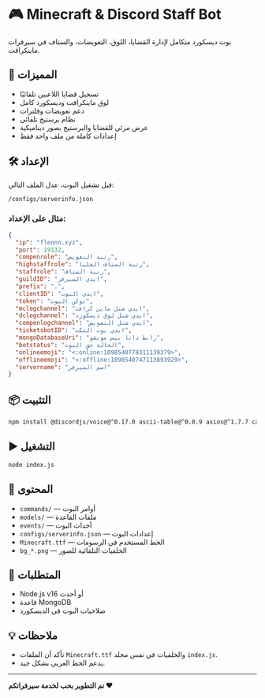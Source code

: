 
# 🎮 Minecraft & Discord Staff Bot

بوت ديسكورد متكامل لإدارة القضايا، اللوق، التعويضات، والستاف في سيرفرات ماينكرافت.

## 🚀 المميزات

- تسجيل قضايا اللاعبين تلقائيًا
- لوق ماينكرافت وديسكورد كامل
- دعم تعويضات وفلترات
- نظام برستيج تلقائي
- عرض مرئي للقضايا والبرستيج بصور ديناميكية
- إعدادات كاملة من ملف واحد فقط

## 🛠️ الإعداد

قبل تشغيل البوت، عدل الملف التالي:

```
/configs/serverinfo.json
```

### مثال على الإعداد:

```json
{
  "ip": "flennn.xyz",
  "port": 19132,
  "compenrole": "رتبة التعويض",
  "highstaffrole": "رتبة الستاف العليا",
  "staffrole": "رتبة الستاف",
  "guildID": "ايدي السيرفر",
  "prefix": ".",
  "clientID": "ايدي البوت",
  "token": "توكن البوت",
  "mclogchannel": "ايدي شنل ماين كرافت",
  "dclogchannel": "ايدي شنل لوق ديسكورد",
  "compenlogchannel": "ايدي شنل التعويض",
  "ticketsbotID": "ايدي بوت التكت",
  "mongoDatabaseUri": "رابط داتا بيس مونقو",
  "botstatus": "الحالة حق البوت",
  "onlineemoji": "<:online:1098540778311139379>",
  "offlineemoji": "<:offline:1098540747113893929>",
  "servername": "اسم السيرفر"
}
```

## 📦 التثبيت

```bash
npm install @discordjs/voice@^0.17.0 ascii-table@^0.0.9 axios@^1.7.7 canvas@^2.11.2 chalk@^2.4.2 discord.js@^14.16.2 mongoose@^8.6.2 ms@^2.1.3
```

## ▶️ التشغيل

```bash
node index.js
```

## 📁 المحتوى

- `commands/` — أوامر البوت
- `models/` — ملفات القاعدة
- `events/` — أحداث البوت
- `configs/serverinfo.json` — إعدادات البوت
- `Minecraft.ttf` — الخط المستخدم في الرسومات
- `bg_*.png` — الخلفيات التلقائية للصور

## 📌 المتطلبات

- Node.js v16 أو أحدث
- قاعدة MongoDB
- صلاحيات البوت في الديسكورد

## 💡 ملاحظات

- تأكد أن الملفات `Minecraft.ttf` والخلفيات في نفس مجلد `index.js`.
- يدعم الخط العربي بشكل جيد.

---

**تم التطوير بحب لخدمة سيرفراتكم ❤️**
